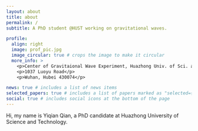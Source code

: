 ```yaml
---
layout: about
title: about
permalink: /
subtitle: A PhD student @HUST working on gravitational waves. 

profile:
  align: right
  image: prof_pic.jpg
  image_circular: true # crops the image to make it circular
  more_info: >
    <p>Center of Gravitaional Wave Experiment, Huazhong Univ. of Sci. and Tech.</p>
    <p>1037 Luoyu Road</p>
    <p>Wuhan, Hubei 430074</p>

news: true # includes a list of news items
selected_papers: true # includes a list of papers marked as "selected={true}"
social: true # includes social icons at the bottom of the page
---
```

Hi, my name is Yiqian Qian, a PhD candidate at Huazhong University of Science and Technology. 
